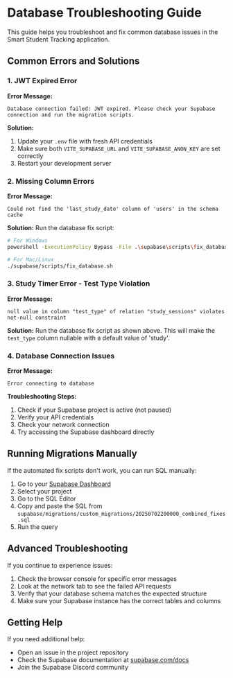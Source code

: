 # Database Troubleshooting Guide

This guide helps you troubleshoot and fix common database issues in the Smart Student Tracking application.

## Common Errors and Solutions

### 1. JWT Expired Error

**Error Message:**
```
Database connection failed: JWT expired. Please check your Supabase connection and run the migration scripts.
```

**Solution:**
1. Update your `.env` file with fresh API credentials
2. Make sure both `VITE_SUPABASE_URL` and `VITE_SUPABASE_ANON_KEY` are set correctly
3. Restart your development server

### 2. Missing Column Errors

**Error Message:**
```
Could not find the 'last_study_date' column of 'users' in the schema cache
```

**Solution:**
Run the database fix script:
```bash
# For Windows
powershell -ExecutionPolicy Bypass -File .\supabase\scripts\fix_database.ps1

# For Mac/Linux
./supabase/scripts/fix_database.sh
```

### 3. Study Timer Error - Test Type Violation

**Error Message:**
```
null value in column "test_type" of relation "study_sessions" violates not-null constraint
```

**Solution:**
Run the database fix script as shown above. This will make the `test_type` column nullable with a default value of 'study'.

### 4. Database Connection Issues

**Error Message:**
```
Error connecting to database
```

**Troubleshooting Steps:**
1. Check if your Supabase project is active (not paused)
2. Verify your API credentials
3. Check your network connection
4. Try accessing the Supabase dashboard directly

## Running Migrations Manually

If the automated fix scripts don't work, you can run SQL manually:

1. Go to your [Supabase Dashboard](https://app.supabase.com)
2. Select your project
3. Go to the SQL Editor
4. Copy and paste the SQL from `supabase/migrations/custom_migrations/20250702200000_combined_fixes.sql`
5. Run the query

## Advanced Troubleshooting

If you continue to experience issues:

1. Check the browser console for specific error messages
2. Look at the network tab to see the failed API requests
3. Verify that your database schema matches the expected structure
4. Make sure your Supabase instance has the correct tables and columns

## Getting Help

If you need additional help:
- Open an issue in the project repository
- Check the Supabase documentation at [supabase.com/docs](https://supabase.com/docs)
- Join the Supabase Discord community 